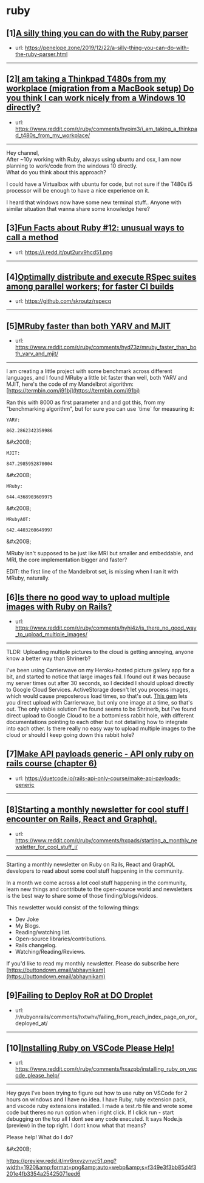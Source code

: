 # ruby
## [1][A silly thing you can do with the Ruby parser](https://www.reddit.com/r/ruby/comments/hyog8p/a_silly_thing_you_can_do_with_the_ruby_parser/)
- url: https://penelope.zone/2019/12/22/a-silly-thing-you-can-do-with-the-ruby-parser.html
---

## [2][I am taking a Thinkpad T480s from my workplace (migration from a MacBook setup) Do you think I can work nicely from a Windows 10 directly?](https://www.reddit.com/r/ruby/comments/hypim3/i_am_taking_a_thinkpad_t480s_from_my_workplace/)
- url: https://www.reddit.com/r/ruby/comments/hypim3/i_am_taking_a_thinkpad_t480s_from_my_workplace/
---
Hey channel,  
After \~10y working with Ruby, always using ubuntu and osx, I am now planning to work/code from the windows 10 directly.   
What do you think about this approach?  


I could have a Virtualbox with ubuntu for code, but not sure if the T480s i5 processor will be enough to have a nice experience on it.  


I heard that windows now have some new terminal stuff.. Anyone with similar situation that wanna share some knowledge here?
## [3][Fun Facts about Ruby #12: unusual ways to call a method](https://www.reddit.com/r/ruby/comments/hyn2ng/fun_facts_about_ruby_12_unusual_ways_to_call_a/)
- url: https://i.redd.it/put2urv9hcd51.png
---

## [4][Optimally distribute and execute RSpec suites among parallel workers; for faster CI builds](https://www.reddit.com/r/ruby/comments/hy4dvk/optimally_distribute_and_execute_rspec_suites/)
- url: https://github.com/skroutz/rspecq
---

## [5][MRuby faster than both YARV and MJIT](https://www.reddit.com/r/ruby/comments/hyd73z/mruby_faster_than_both_yarv_and_mjit/)
- url: https://www.reddit.com/r/ruby/comments/hyd73z/mruby_faster_than_both_yarv_and_mjit/
---
I am creating a little project with some benchmark across different languages, and I found MRuby a little bit faster than well, both YARV and MJIT, here's the code of my Mandelbrot algorithm: [https://termbin.com/i91bj](https://termbin.com/i91bj)

Ran this with 8000 as first parameter and and got this, from my "benchmarking algorithm", but for sure you can use \`time\` for measuring it:

`YARV:`

`862.2862342359986`

&amp;#x200B;

`MJIT:`

`847.2985952870004`

&amp;#x200B;

`MRuby:`

`644.4368903609975`

&amp;#x200B;

`MRubyAOT:`

`642.4403260649997`

&amp;#x200B;

MRuby isn't supposed to be just like MRI but smaller and embeddable, and MRI, the core implementation bigger and faster?

EDIT: the first line of the Mandelbrot set, is missing when I ran it with MRuby, naturally.
## [6][Is there no good way to upload multiple images with Ruby on Rails?](https://www.reddit.com/r/ruby/comments/hyhi4z/is_there_no_good_way_to_upload_multiple_images/)
- url: https://www.reddit.com/r/ruby/comments/hyhi4z/is_there_no_good_way_to_upload_multiple_images/
---
TLDR: Uploading multiple pictures to the cloud is getting annoying, anyone know a better way than Shrinerb?

I've been using Carrierwave on my Heroku-hosted picture gallery app for a bit, and started to notice that large images fail. I found out it was because my server times out after 30 seconds, so I decided I should upload directly to Google Cloud Services. ActiveStorage doesn't let you process images, which would cause preposterous load times, so that's out. [This gem](https://github.com/dwilkie/carrierwave_direct) lets you direct upload with Carrierwave, but only one image at a time, so that's out. The only viable solution I've found seems to be Shrinerb, but I've found direct upload to Google Cloud to be a bottomless rabbit hole, with different documentations pointing to each other but not detailing how to integrate into each other. Is there really no easy way to upload multiple images to the cloud or should I keep going down this rabbit hole?
## [7][Make API payloads generic - API only ruby on rails course (chapter 6)](https://www.reddit.com/r/ruby/comments/hxm279/make_api_payloads_generic_api_only_ruby_on_rails/)
- url: https://duetcode.io/rails-api-only-course/make-api-payloads-generic
---

## [8][Starting a monthly newsletter for cool stuff I encounter on Rails, React and Graphql.](https://www.reddit.com/r/ruby/comments/hxpads/starting_a_monthly_newsletter_for_cool_stuff_i/)
- url: https://www.reddit.com/r/ruby/comments/hxpads/starting_a_monthly_newsletter_for_cool_stuff_i/
---
Starting a monthly newsletter on Ruby on Rails, React and GraphQL developers to read about some cool stuff happening in the community.

In a month we come across a lot cool stuff happening in the community, learn new things and contribute to the open-source world and newsletters is the best way to share some of those finding/blogs/videos.

This newsletter would consist of the following things:

* Dev Joke
* My Blogs.
* Reading/watching list.
* Open-source libraries/contributions.
* Rails changelog.
* Watching/Reading/Reviews.

If you'd like to read my monthly newsletter. Please do subscribe here [https://buttondown.email/abhaynikam](https://buttondown.email/abhaynikam)
## [9][Failing to Deploy RoR at DO Droplet](https://www.reddit.com/r/ruby/comments/hxvixo/failing_to_deploy_ror_at_do_droplet/)
- url: /r/rubyonrails/comments/hxtwhv/failing_from_reach_index_page_on_ror_deployed_at/
---

## [10][Installing Ruby on VSCode Please Help!](https://www.reddit.com/r/ruby/comments/hxazpb/installing_ruby_on_vscode_please_help/)
- url: https://www.reddit.com/r/ruby/comments/hxazpb/installing_ruby_on_vscode_please_help/
---
Hey guys I've been trying to figure out how to use ruby on VSCode for 2 hours on windows and I have no idea. I have Ruby, ruby extension pack, and vscode ruby extensions installed. I made a test.rb file and wrote some code but theres no run option when i right click. If I click run - start debugging on the top all I dont see any code executed.  It says Node.js (preview) in the top right. I dont know what that means?

Please help! What do I do?

&amp;#x200B;

https://preview.redd.it/mr6nxvzvnvc51.png?width=1920&amp;format=png&amp;auto=webp&amp;s=f349e3f3bb85d4f3201e4fb3354a25425071eed6
